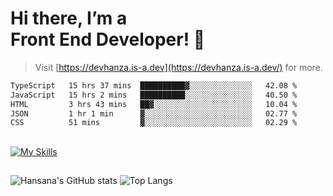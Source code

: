 # Hi there, I’m a<br>Front End Developer! 👋
> Visit [https://devhanza.is-a.dev](https://devhanza.is-a.dev/) for more.

<!--START_SECTION:waka-->

```txt
TypeScript   15 hrs 37 mins  ██████████▓░░░░░░░░░░░░░░   42.08 %
JavaScript   15 hrs 2 mins   ██████████░░░░░░░░░░░░░░░   40.50 %
HTML         3 hrs 43 mins   ██▓░░░░░░░░░░░░░░░░░░░░░░   10.04 %
JSON         1 hr 1 min      ▓░░░░░░░░░░░░░░░░░░░░░░░░   02.77 %
CSS          51 mins         ▓░░░░░░░░░░░░░░░░░░░░░░░░   02.29 %
```

<!--END_SECTION:waka-->

##
[![My Skills](https://skillicons.dev/icons?i=html,css,js,tailwind,sass,bootstrap,ts,angular,nodejs,express,py,wordpress,figma,ps)](https://hansana.is-a.dev)
##
![Hansana's GitHub stats](https://github-readme-stats.vercel.app/api?username=DevHanza\&hide=issues\&show_icons=true&theme=dark)
![Top Langs](https://github-readme-stats.vercel.app/api/top-langs/?username=DevHanza\&layout=compact&theme=dark)


